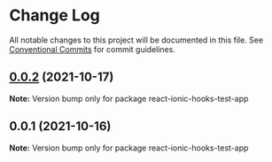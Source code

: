 # Change Log

All notable changes to this project will be documented in this file.
See [Conventional Commits](https://conventionalcommits.org) for commit guidelines.

## [0.0.2](https://github.com/capacitor-community/react-hooks/compare/react-ionic-hooks-test-app@0.0.1...react-ionic-hooks-test-app@0.0.2) (2021-10-17)

**Note:** Version bump only for package react-ionic-hooks-test-app





## 0.0.1 (2021-10-16)

**Note:** Version bump only for package react-ionic-hooks-test-app
